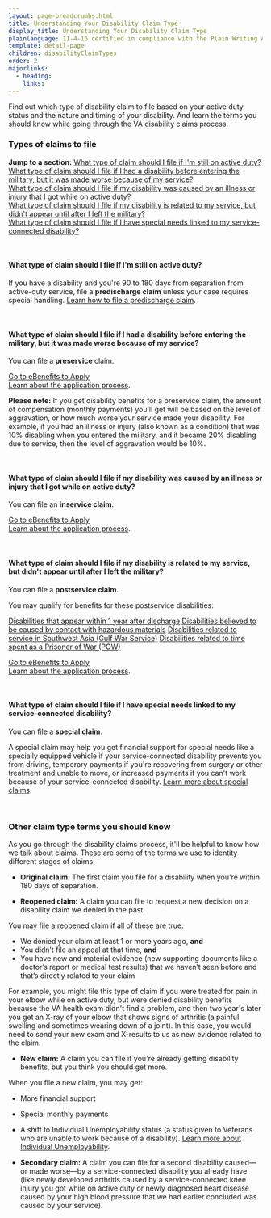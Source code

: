 ```yaml
---
layout: page-breadcrumbs.html
title: Understanding Your Disability Claim Type
display_title: Understanding Your Disability Claim Type
plainlanguage: 11-4-16 certified in compliance with the Plain Writing Act
template: detail-page
children: disabilityClaimTypes
order: 2
majorlinks:
  - heading: 
    links:
---
```


<div class="va-introtext">

Find out which type of disability claim to file based on your active duty status and the nature and timing of your disability. And learn the terms you should know while going through the VA disability claims process.

### Types of claims to file 

**Jump to a section:**
[What type of claim should I file if I'm still on active duty?](#type-active)</br>
[What type of claim should I file if I had a disability before entering the military, but it was made worse because of my service?](#type-preservice)</br>
[What type of claim should I file if my disability was caused by an illness or injury that I got while on active duty?](#type-inservice)</br>
[What type of claim should I file if my disability is related to my service, but didn't appear until after I left the military?](#type-postservice)</br>
[What type of claim should I file if I have special needs linked to my service-connected disability?](#type-special)</br>

<br>

<spand id="type-active">
  
#### What type of claim should I file if I'm still on active duty?
If you have a disability and you're 90 to 180 days from separation from active-duty service, file a **predischarge claim** unless your case requires special handling. [Learn how to file a predischarge claim](/disability-benefits/apply/claim-types/predischarge-claim/).

<br>

<spand id="type-preservice">
  
#### What type of claim should I file if I had a disability before entering the military, but it was made worse because of my service?

You can file a **preservice** claim. 

<a class="usa-button-primary va-button-primary" href="https://www.ebenefits.va.gov/ebenefits/about/feature?feature=disability-compensation">Go to eBenefits to Apply</a></br>
[Learn about the application process](/disability/apply/).

**Please note:** If you get disability benefits for a preservice claim, the amount of compensation (monthly payments) you’ll get will be based on the level of aggravation, or how much worse your service made your disability. For example, if you had an illness or injury (also known as a condition) that was 10% disabling when you entered the military, and it became 20% disabling due to service, then the level of aggravation would be 10%.

<br>

<spand id="type-inservice">

#### What type of claim should I file if my disability was caused by an illness or injury that I got while on active duty?

You can file an **inservice claim**.

<a class="usa-button-primary va-button-primary" href="https://www.ebenefits.va.gov/ebenefits/about/feature?feature=disability-compensation">Go to eBenefits to Apply</a></br>
[Learn about the application process](/disability/apply/).

<br>

<spand id="type-postservice">

#### What type of claim should I file if my disability is related to my service, but didn't appear until after I left the military?

You can file a **postservice claim**.

You may qualify for benefits for these postservice disabilities:

[Disabilities that appear within 1 year after discharge](/disability-benefits/apply/one-year/)
[Disabilities believed to be caused by contact with hazardous materials](/disability-benefits/conditions/exposure-to-hazardous-materials/)
[Disabilities related to service in Southwest Asia (Gulf War Service)](/disability-benefits/conditions/exposure-to-hazardous-materials/gulf-war-illness/)
[Disabilities related to time spent as a Prisoner of War (POW)](https://www.vets.gov/disability-benefits/conditions/pow/)

<a class="usa-button-primary va-button-primary" href="https://www.ebenefits.va.gov/ebenefits/about/feature?feature=disability-compensation">Go to eBenefits to Apply</a></br>
[Learn about the application process](/disability/apply/).

<br>

#### What type of claim should I file if I have special needs linked to my service-connected disability?
You can file a **special claim**. 

A special claim may help you get financial support for special needs like a specially equipped vehicle if your service-connected disability prevents you from driving, temporary payments if you're recovering from surgery or other treatment and unable to move, or increased payments if you can't work because of your service-connected disability. [Learn more about special claims](/disability-benefits/conditions/special-claims/).

<br>

### Other claim type terms you should know

As you go through the disability claims process, it'll be helpful to know how we talk about claims. These are some of the terms we use to identity different stages of claims:

- **Original claim:** The first claim you file for a disability when you're within 180 days of separation.

- **Reopened claim:** A claim you can file to request a new decision on a disability claim we denied in the past.

You may file a reopened claim if all of these are true:
  - We denied your claim at least 1 or more years ago, **and**
  - You didn’t file an appeal at that time, **and**
  - You have new and material evidence (new supporting documents like a doctor’s report or medical test results) that we haven’t seen before and that’s directly related to your claim

For example, you might file this type of claim if you were treated for pain in your elbow while on active duty, but were denied disability benefits because the VA health exam didn't find a problem, and then two year's later you get an X-ray of your elbow that shows signs of arthritis (a painful swelling and sometimes wearing down of a joint). In this case, you would need to send your new exam and X-results to us as new evidence related to the claim.

- **New claim:** A claim you can file if you're already getting disability benefits, but you think you should get more. 

When you file a new claim, you may get:
  - More financial support
  - Special monthly payments
  - A shift to Individual Unemployability status (a status given to Veterans who are unable to work because of a disability). [Learn more about Individual Unemployability](https://www.vets.gov/disability-benefits/conditions/special-claims/individual-unemployability/).

- **Secondary claim:** A claim you can file for a second disability caused—or made worse—by a service-connected disability you already have (like newly developed arthritis caused by a service-connected knee injury you got while on active duty or newly diagnosed heart disease caused by your high blood pressure that we had earlier concluded was caused by your service).
